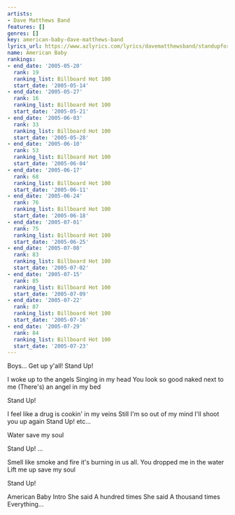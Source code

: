 ```yaml
---
artists:
- Dave Matthews Band
features: []
genres: []
key: american-baby-dave-matthews-band
lyrics_url: https://www.azlyrics.com/lyrics/davematthewsband/standupforit.html
name: American Baby
rankings:
- end_date: '2005-05-20'
  rank: 19
  ranking_list: Billboard Hot 100
  start_date: '2005-05-14'
- end_date: '2005-05-27'
  rank: 16
  ranking_list: Billboard Hot 100
  start_date: '2005-05-21'
- end_date: '2005-06-03'
  rank: 33
  ranking_list: Billboard Hot 100
  start_date: '2005-05-28'
- end_date: '2005-06-10'
  rank: 53
  ranking_list: Billboard Hot 100
  start_date: '2005-06-04'
- end_date: '2005-06-17'
  rank: 68
  ranking_list: Billboard Hot 100
  start_date: '2005-06-11'
- end_date: '2005-06-24'
  rank: 76
  ranking_list: Billboard Hot 100
  start_date: '2005-06-18'
- end_date: '2005-07-01'
  rank: 75
  ranking_list: Billboard Hot 100
  start_date: '2005-06-25'
- end_date: '2005-07-08'
  rank: 83
  ranking_list: Billboard Hot 100
  start_date: '2005-07-02'
- end_date: '2005-07-15'
  rank: 85
  ranking_list: Billboard Hot 100
  start_date: '2005-07-09'
- end_date: '2005-07-22'
  rank: 87
  ranking_list: Billboard Hot 100
  start_date: '2005-07-16'
- end_date: '2005-07-29'
  rank: 84
  ranking_list: Billboard Hot 100
  start_date: '2005-07-23'
---
```




Boys... Get up y'all!
Stand Up!

I woke up to the angels
Singing in my head
You look so good naked next to me
(There's) an angel in my bed

Stand Up!

I feel like a drug is cookin' in my veins
Still I'm so out of my mind
I'll shoot you up again
Stand Up! etc...


Water save my soul

Stand Up! ...

Smell like smoke and fire it's burning in us all.
You dropped me in the water
Lift me up save my soul

Stand Up!

American Baby Intro
She said
A hundred times
She said
A thousand times
Everything...



